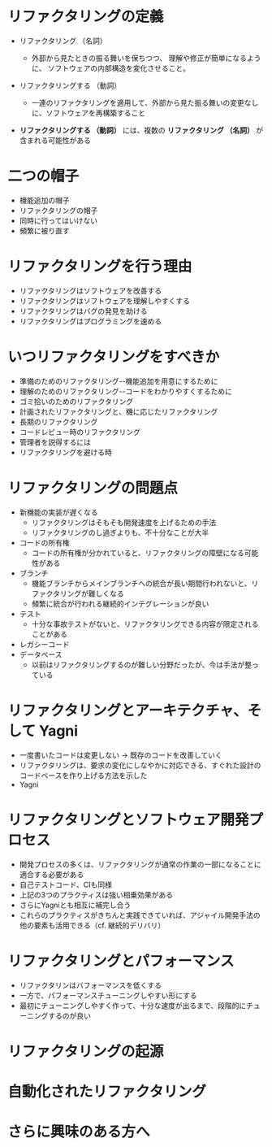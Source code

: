 # リファクタリングの定義
- リファクタリング （名詞）
  - 外部から見たときの振る舞いを保ちつつ、 理解や修正が簡単になるように、 ソフトウェアの内部構造を変化させること。

- リファクタリングする （動詞）
  - 一連のリファクタリングを適用して、外部から見た振る舞いの変更なしに、ソフトウェアを再構築すること

- **リファクタリングする （動詞）** には、複数の **リファクタリング （名詞）** が含まれる可能性がある

# 二つの帽子
- 機能追加の帽子
- リファクタリングの帽子
- 同時に行ってはいけない
- 頻繁に被り直す


# リファクタリングを行う理由
- リファクタリングはソフトウェアを改善する
- リファクタリングはソフトウェアを理解しやすくする
- リファクタリングはバグの発見を助ける
- リファクタリングはプログラミングを速める

# いつリファクタリングをすべきか
- 準備のためのリファクタリング--機能追加を用意にするために
- 理解のためのリファクタリング--コードをわかりやすくするために
- ゴミ拾いのためのリファクタリング
- 計画されたリファクタリングと、機に応じたリファクタリング
- 長期のリファクタリング
- コードレビュー時のリファクタリング
- 管理者を説得するには
- リファクタリングを避ける時

# リファクタリングの問題点
- 新機能の実装が遅くなる
  - リファクタリングはそもそも開発速度を上げるための手法
  - リファクタリングのし過ぎよりも、不十分なことが大半
- コードの所有権
  - コードの所有権が分かれていると、リファクタリングの障壁になる可能性がある
- ブランチ
  - 機能ブランチからメインブランチへの統合が長い期間行われないと、リファクタリングが難しくなる
  - 頻繁に統合が行われる継続的インテグレーションが良い
- テスト
  - 十分な事故テストがないと、リファクタリングできる内容が限定されることがある
- レガシーコード
- データベース
  - 以前はリファクタリングするのが難しい分野だったが、今は手法が整っている

# リファクタリングとアーキテクチャ、そして Yagni
- 一度書いたコードは変更しない → 既存のコードを改善していく
- リファクタリングは、要求の変化にしなやかに対応できる、すぐれた設計のコードベースを作り上げる方法を示した
- Yagni

# リファクタリングとソフトウェア開発プロセス
- 開発プロセスの多くは、リファクタリングが通常の作業の一部になることに適合する必要がある
- 自己テストコード、CIも同様
- 上記の3つのプラクティスは強い相乗効果がある
- さらにYagniとも相互に補完し合う
- これらのプラクティスがきちんと実践できていれば、アジャイル開発手法の他の要素も活用できる（cf. 継続的デリバリ）

# リファクタリングとパフォーマンス
- リファクタリンはバフォーマンスを低くする
- 一方で、パフォーマンスチューニングしやすい形にする
- 最初にチューニングしやすく作って、十分な速度が出るまで、段階的にチューニングするのが良い

# リファクタリングの起源
# 自動化されたリファクタリング
# さらに興味のある方へ
